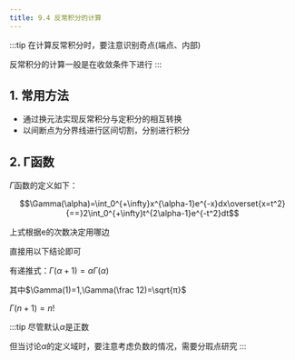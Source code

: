 ```yaml
---
title: 9.4 反常积分的计算
---
```


:::tip
在计算反常积分时，要注意识别奇点(端点、内部)

反常积分的计算一般是在收敛条件下进行
:::

## 1. 常用方法


+ 通过换元法实现反常积分与定积分的相互转换
+ 以间断点为分界线进行区间切割，分别进行积分

## 2. Γ函数

$\Gamma$函数的定义如下：

$$\Gamma(\alpha)=\int_0^{+\infty}x^{\alpha-1}e^{-x}dx\overset{x=t^2}{==}2\int_0^{+\infty}t^{2\alpha-1}e^{-t^2}dt$$

上式根据e的次数决定用哪边

直接用以下结论即可

有递推式：$\Gamma(\alpha+1)=\alpha\Gamma(\alpha)$

其中$\Gamma(1)=1,\Gamma(\frac 12)=\sqrt{π}$

$\Gamma(n+1)=n!$

:::tip
尽管默认$\alpha$是正数

但当讨论$\alpha$的定义域时，要注意考虑负数的情况，需要分瑕点研究
:::













